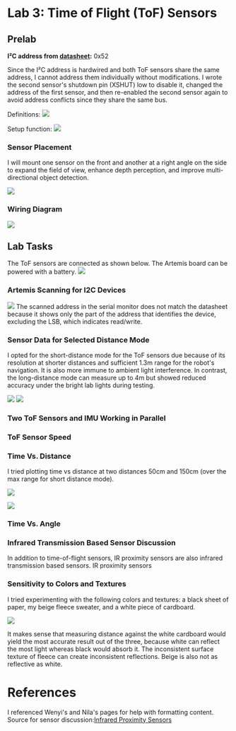 # Lab 3: Time of Flight (ToF) Sensors

## Prelab

**I²C address from [datasheet](https://cdn.sparkfun.com/assets/8/9/9/a/6/VL53L0X_DS.pdf):** 0x52

Since the I²C address is hardwired and both ToF sensors share the same address, I cannot address them individually without modifications. I wrote the second sensor's shutdown pin (XSHUT) low to disable it, changed the address of the first sensor, and then re-enabled the second sensor again to avoid address conflicts since they share the same bus.

Definitions:
![](images/Lab3/Tof_object.jpeg)

Setup function:
![](images/Lab3/Tof_setup.jpeg)


### Sensor Placement
I will mount one sensor on the front and another at a right angle on the side to expand the field of view, enhance depth perception, and improve multi-directional object detection.

![](images/Lab3/sensor_placement.jpeg)

### Wiring Diagram
![](images/Lab3/ToFLab3Schematic.jpg)

## Lab Tasks

The ToF sensors are connected as shown below. The Artemis board can be powered with a battery.
![](images/Lab3/physical_hookup.jpg)

### Artemis Scanning for I2C Devices
![](images/Lab3/i2c_scan.jpeg)
The scanned address in the serial monitor does not match the datasheet because it shows only the part of the address that identifies the device, excluding the LSB, which indicates read/write.

### Sensor Data for Selected Distance Mode
I opted for the short-distance mode for the ToF sensors due because of its resolution at shorter distances and sufficient 1.3m range for the robot's navigation. It is also more immune to ambient light interference. In contrast, the long-distance mode can measure up to 4m but showed reduced accuracy under the bright lab lights during testing.

![](images/Lab3/sensor_accuracy.jpeg)
![](images/Lab3/sensor_precision.jpeg)

### Two ToF Sensors and IMU Working in Parallel

### ToF Sensor Speed


### Time Vs. Distance
I tried plotting time vs distance at two distances 50cm and 150cm (over the max range for short distance mode).

![](images/Lab3/time_distance_close.jpeg)

![](images/Lab3/time_distance_far.jpeg)

### Time Vs. Angle

### Infrared Transmission Based Sensor Discussion

In addition to time-of-flight sensors, IR proximity sensors are also infrared transmission based sensors. IR proximity sensors

### Sensitivity to Colors and Textures
I tried experimenting with the following colors and textures: a black sheet of paper, my beige fleece sweater, and a white piece of cardboard.

![](images/Lab3/color_plot.jpeg)

It makes sense that measuring distance against the white cardboard would yield the most accurate result out of the three, because white can reflect the most light whereas black would absorb it. The inconsistent surface texture of fleece can create inconsistent reflections. Beige is also not as reflective as white.

# References
I referenced Wenyi's and Nila's pages for help with formatting content.
Source for sensor discussion:[Infrared Proximity Sensors](https://www.electricity-magnetism.org/infrared-proximity-sensor/)
